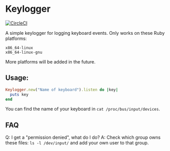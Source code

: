 # Keylogger

[![CircleCI](https://circleci.com/gh/grdw/keylogger.svg?style=svg)](https://circleci.com/gh/grdw/keylogger)

A simple keylogger for logging keyboard events. Only works on these Ruby platforms:

```
x86_64-linux
x86_64-linux-gnu
```

More platforms will be added in the future.

## Usage:

```ruby
Keylogger.new("Name of keyboard").listen do |key|
  puts key
end
```

You can find the name of your keyboard in `cat /proc/bus/input/devices`.


## FAQ

Q: I get a "permission denied", what do I do?
A: Check which group owns these files: `ls -l /dev/input/` and add your own user to that group.
